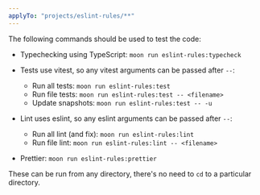 ```yaml
---
applyTo: "projects/eslint-rules/**"
---
```


The following commands should be used to test the code:

- Typechecking using TypeScript: `moon run eslint-rules:typecheck`

- Tests use vitest, so any vitest arguments can be passed after `--`:
  - Run all tests: `moon run eslint-rules:test`
  - Run file tests: `moon run eslint-rules:test -- <filename>`
  - Update snapshots: `moon run eslint-rules:test -- -u`

- Lint uses eslint, so any eslint arguments can be passed after `--`:
  - Run all lint (and fix): `moon run eslint-rules:lint`
  - Run file lint: `moon run eslint-rules:lint -- <filename>`

- Prettier: `moon run eslint-rules:prettier`

These can be run from any directory, there's no need to `cd` to a particular directory.
